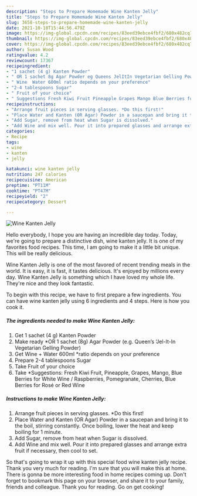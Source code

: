 ```yaml
---
description: "Steps to Prepare Homemade Wine Kanten Jelly"
title: "Steps to Prepare Homemade Wine Kanten Jelly"
slug: 3658-steps-to-prepare-homemade-wine-kanten-jelly
date: 2021-10-18T15:44:56.479Z
image: https://img-global.cpcdn.com/recipes/83eed39ebce4fbf2/680x482cq70/wine-kanten-jelly-recipe-main-photo.jpg
thumbnail: https://img-global.cpcdn.com/recipes/83eed39ebce4fbf2/680x482cq70/wine-kanten-jelly-recipe-main-photo.jpg
cover: https://img-global.cpcdn.com/recipes/83eed39ebce4fbf2/680x482cq70/wine-kanten-jelly-recipe-main-photo.jpg
author: Susan Wood
ratingvalue: 4.2
reviewcount: 17367
recipeingredient:
- "1 sachet (4 g) Kanten Powder"
- " OR 1 sachet 8g Agar Powder eg Queens JelItIn Vegetarian Gelling Powder"
- " Wine  Water 600ml ratio depends on your preference"
- "2-4 tablespoons Sugar"
- " Fruit of your choice"
- " Suggestions Fresh Kiwi Fruit Pineapple Grapes Mango Blue Berries for White Wine  Raspberries Pomegranate Cherries Blue Berries for Rose or Red Wine"
recipeinstructions:
- "Arrange fruit pieces in serving glasses. *Do this first!"
- "Place Water and Kanten (OR Agar) Powder in a saucepan and bring it to the boil, stirring constantly. Once boiling, lower the heat and keep boiling for 1 minute."
- "Add Sugar, remove from heat when Sugar is dissolved."
- "Add Wine and mix well. Pour it into prepared glasses and arrange extra fruit if necessary, then cool to set."
categories:
- Recipe
tags:
- wine
- kanten
- jelly

katakunci: wine kanten jelly 
nutrition: 247 calories
recipecuisine: American
preptime: "PT11M"
cooktime: "PT47M"
recipeyield: "2"
recipecategory: Dessert

---
```



![Wine Kanten Jelly](https://img-global.cpcdn.com/recipes/83eed39ebce4fbf2/680x482cq70/wine-kanten-jelly-recipe-main-photo.jpg)

Hello everybody, I hope you are having an incredible day today. Today, we're going to prepare a distinctive dish, wine kanten jelly. It is one of my favorites food recipes. This time, I am going to make it a little bit unique. This will be really delicious.



Wine Kanten Jelly is one of the most favored of recent trending meals in the world. It is easy, it is fast, it tastes delicious. It's enjoyed by millions every day. Wine Kanten Jelly is something which I have loved my whole life. They're nice and they look fantastic.


To begin with this recipe, we have to first prepare a few ingredients. You can have wine kanten jelly using 6 ingredients and 4 steps. Here is how you cook it.

<!--inarticleads1-->

##### The ingredients needed to make Wine Kanten Jelly:

1. Get 1 sachet (4 g) Kanten Powder
1. Make ready  *OR 1 sachet (8g) Agar Powder (e.g. Queen’s ‘Jel-It-In Vegetarian Gelling Powder)
1. Get  Wine + Water 600ml *ratio depends on your preference
1. Prepare 2-4 tablespoons Sugar
1. Take  Fruit of your choice
1. Take  *Suggestions: Fresh Kiwi Fruit, Pineapple, Grapes, Mango, Blue Berries for White Wine / Raspberries, Pomegranate, Cherries, Blue Berries for Rosé or Red Wine




<!--inarticleads2-->

##### Instructions to make Wine Kanten Jelly:

1. Arrange fruit pieces in serving glasses. *Do this first!
1. Place Water and Kanten (OR Agar) Powder in a saucepan and bring it to the boil, stirring constantly. Once boiling, lower the heat and keep boiling for 1 minute.
1. Add Sugar, remove from heat when Sugar is dissolved.
1. Add Wine and mix well. Pour it into prepared glasses and arrange extra fruit if necessary, then cool to set.




So that's going to wrap it up with this special food wine kanten jelly recipe. Thank you very much for reading. I'm sure that you will make this at home. There is gonna be more interesting food in home recipes coming up. Don't forget to bookmark this page on your browser, and share it to your family, friends and colleague. Thank you for reading. Go on get cooking!

